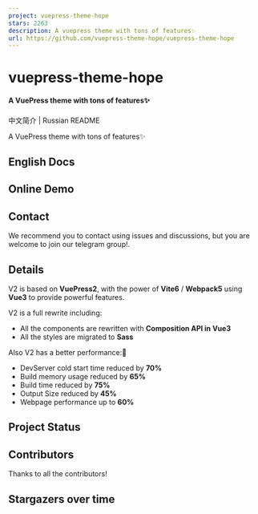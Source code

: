 ```yaml
---
project: vuepress-theme-hope
stars: 2263
description: A vuepress theme with tons of features✨
url: https://github.com/vuepress-theme-hope/vuepress-theme-hope
---
```


vuepress-theme-hope
===================

#### A VuePress theme with tons of features✨

#### 

中文简介 | Russian README

A VuePress theme with tons of features✨

English Docs
------------

Online Demo
-----------

Contact
-------

We recommend you to contact using issues and discussions, but you are welcome to join our telegram group!.

Details
-------

V2 is based on **VuePress2**, with the power of **Vite6** / **Webpack5** using **Vue3** to provide powerful features.

V2 is a full rewrite including:

-   All the components are rewritten with **Composition API in Vue3**
-   All the styles are migrated to **Sass**

Also V2 has a better performance:🚀

-   DevServer cold start time reduced by **70%**
-   Build memory usage reduced by **65%**
-   Build time reduced by **75%**
-   Output Size reduced by **45%**
-   Webpage performance up to **60%**

Project Status
--------------

Contributors
------------

Thanks to all the contributors!

Stargazers over time
--------------------

